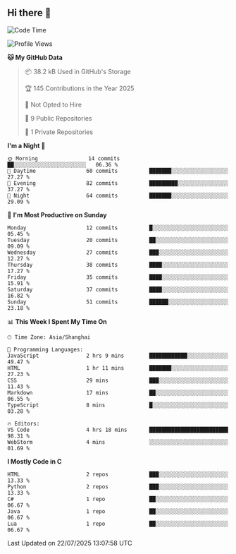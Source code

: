 ## Hi there 👋
<!--START_SECTION:waka-->
![Code Time](http://img.shields.io/badge/Code%20Time-10%20hrs%2026%20mins-blue)

![Profile Views](http://img.shields.io/badge/Profile%20Views-43-blue)

**🐱 My GitHub Data** 

> 📦 38.2 kB Used in GitHub's Storage 
 > 
> 🏆 145 Contributions in the Year 2025
 > 
> 🚫 Not Opted to Hire
 > 
> 📜 9 Public Repositories 
 > 
> 🔑 1 Private Repositories 
 > 
**I'm a Night 🦉** 

```text
🌞 Morning                14 commits          ██░░░░░░░░░░░░░░░░░░░░░░░   06.36 % 
🌆 Daytime                60 commits          ███████░░░░░░░░░░░░░░░░░░   27.27 % 
🌃 Evening                82 commits          █████████░░░░░░░░░░░░░░░░   37.27 % 
🌙 Night                  64 commits          ███████░░░░░░░░░░░░░░░░░░   29.09 % 
```
📅 **I'm Most Productive on Sunday** 

```text
Monday                   12 commits          █░░░░░░░░░░░░░░░░░░░░░░░░   05.45 % 
Tuesday                  20 commits          ██░░░░░░░░░░░░░░░░░░░░░░░   09.09 % 
Wednesday                27 commits          ███░░░░░░░░░░░░░░░░░░░░░░   12.27 % 
Thursday                 38 commits          ████░░░░░░░░░░░░░░░░░░░░░   17.27 % 
Friday                   35 commits          ████░░░░░░░░░░░░░░░░░░░░░   15.91 % 
Saturday                 37 commits          ████░░░░░░░░░░░░░░░░░░░░░   16.82 % 
Sunday                   51 commits          ██████░░░░░░░░░░░░░░░░░░░   23.18 % 
```


📊 **This Week I Spent My Time On** 

```text
🕑︎ Time Zone: Asia/Shanghai

💬 Programming Languages: 
JavaScript               2 hrs 9 mins        ████████████░░░░░░░░░░░░░   49.47 % 
HTML                     1 hr 11 mins        ███████░░░░░░░░░░░░░░░░░░   27.23 % 
CSS                      29 mins             ███░░░░░░░░░░░░░░░░░░░░░░   11.43 % 
Markdown                 17 mins             ██░░░░░░░░░░░░░░░░░░░░░░░   06.55 % 
TypeScript               8 mins              █░░░░░░░░░░░░░░░░░░░░░░░░   03.28 % 

🔥 Editors: 
VS Code                  4 hrs 18 mins       █████████████████████████   98.31 % 
WebStorm                 4 mins              ░░░░░░░░░░░░░░░░░░░░░░░░░   01.69 % 
```

**I Mostly Code in C** 

```text
HTML                     2 repos             ███░░░░░░░░░░░░░░░░░░░░░░   13.33 % 
Python                   2 repos             ███░░░░░░░░░░░░░░░░░░░░░░   13.33 % 
C#                       1 repo              ██░░░░░░░░░░░░░░░░░░░░░░░   06.67 % 
Java                     1 repo              ██░░░░░░░░░░░░░░░░░░░░░░░   06.67 % 
Lua                      1 repo              ██░░░░░░░░░░░░░░░░░░░░░░░   06.67 % 
```




 Last Updated on 22/07/2025 13:07:58 UTC
<!--END_SECTION:waka-->
